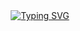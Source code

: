 <div align="center">
  <a href="https://git.io/typing-svg">
    <img src="https://readme-typing-svg.herokuapp.com?font=Poppins&weight=700&size=30&duration=2500&pause=800&color=3E92CC&center=true&vCenter=true&multiline=true&repeat=false&width=850&height=100&lines=Hi%2C+I'm+Yash Jani+👋;A+Passionate+Learner+%26+Developer+🚀" alt="Typing SVG"/>
  </a>
</div>
</br>
